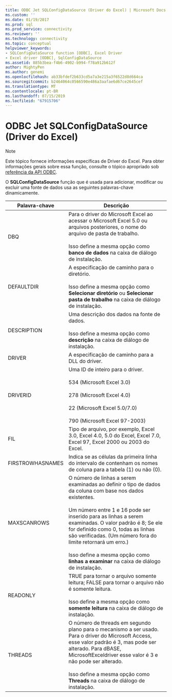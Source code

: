 ```yaml
---
title: ODBC Jet SQLConfigDataSource (Driver do Excel) | Microsoft Docs
ms.custom: ''
ms.date: 01/19/2017
ms.prod: sql
ms.prod_service: connectivity
ms.reviewer: ''
ms.technology: connectivity
ms.topic: conceptual
helpviewer_keywords:
- SQLConfigDataSource function [ODBC], Excel Driver
- Excel driver [ODBC], SqlConfigDataSource
ms.assetid: 885b3bea-f4b6-4902-b994-f78a912b612f
author: MightyPen
ms.author: genemi
ms.openlocfilehash: ab33bfdef2b633cd5a7a3e215a3f6522d8d664ca
ms.sourcegitcommit: b2464064c0566590e486a3aafae6d67ce2645cef
ms.translationtype: MT
ms.contentlocale: pt-BR
ms.lasthandoff: 07/15/2019
ms.locfileid: "67915706"
---
```

# <a name="odbc-jet-sqlconfigdatasource-excel-driver"></a>ODBC Jet SQLConfigDataSource (Driver do Excel)
> [!NOTE]  
>  Este tópico fornece informações específicas de Driver do Excel. Para obter informações gerais sobre essa função, consulte o tópico apropriado sob [referência da API ODBC](../../odbc/reference/syntax/odbc-api-reference.md).  
  
 O **SQLConfigDataSource** função que é usada para adicionar, modificar ou excluir uma fonte de dados usa as seguintes palavras-chave dinamicamente.  
  
|Palavra-chave|Descrição|  
|-------------|-----------------|  
|DBQ|Para o driver do Microsoft Excel ao acessar o Microsoft Excel 5.0 ou arquivos posteriores, o nome do arquivo de pasta de trabalho.<br /><br /> Isso define a mesma opção como **banco de dados** na caixa de diálogo de instalação.|  
|DEFAULTDIR|A especificação de caminho para o diretório.<br /><br /> Isso define a mesma opção como **Selecionar diretório** ou **Selecionar pasta de trabalho** na caixa de diálogo de instalação.|  
|DESCRIPTION|Uma descrição dos dados na fonte de dados.<br /><br /> Isso define a mesma opção como **descrição** na caixa de diálogo de instalação.|  
|DRIVER|A especificação de caminho para a DLL do driver.|  
|DRIVERID|Uma ID de inteiro para o driver.<br /><br /> 534 (Microsoft Excel 3.0)<br /><br /> 278 (Microsoft Excel 4.0)<br /><br /> 22 (Microsoft Excel 5.0/7.0)<br /><br /> 790 (Microsoft Excel 97-2003)|  
|FIL|Tipo de arquivo, por exemplo, Excel 3.0, Excel 4.0, 5.0 do Excel, Excel 7.0, Excel 97, Excel 2000 ou 2003 do Excel.|  
|FIRSTROWHASNAMES|Indica se as células da primeira linha do intervalo de contenham os nomes de coluna para a tabela (1) ou não (0).|  
|MAXSCANROWS|O número de linhas a serem examinadas ao definir o tipo de dados da coluna com base nos dados existentes.<br /><br /> Um número entre 1 e 16 pode ser inserido para as linhas a serem examinadas. O valor padrão é 8; Se ele for definido como 0, todas as linhas são verificadas. (Um número fora do limite retornará um erro.)<br /><br /> Isso define a mesma opção como **linhas a examinar** na caixa de diálogo de instalação.|  
|READONLY|TRUE para tornar o arquivo somente leitura; FALSE para tornar o arquivo não é somente leitura.<br /><br /> Isso define a mesma opção como **somente leitura** na caixa de diálogo de instalação.|  
|THREADS|O número de threads em segundo plano para o mecanismo a ser usado. Para o driver do Microsoft Access, esse valor padrão é 3, mas pode ser alterado. Para dBASE, MicrosoftExceldriver esse valor é 3 e não pode ser alterado.<br /><br /> Isso define a mesma opção como **Threads** na caixa de diálogo de instalação.|
